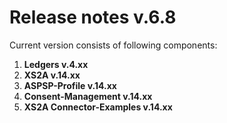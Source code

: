 # Release notes v.6.8

Current version consists of following components:

1. **Ledgers v.4.xx**
2. **XS2A v.14.xx**
3. **ASPSP-Profile v.14.xx**
4. **Consent-Management v.14.xx**
5. **XS2A Connector-Examples v.14.xx**
